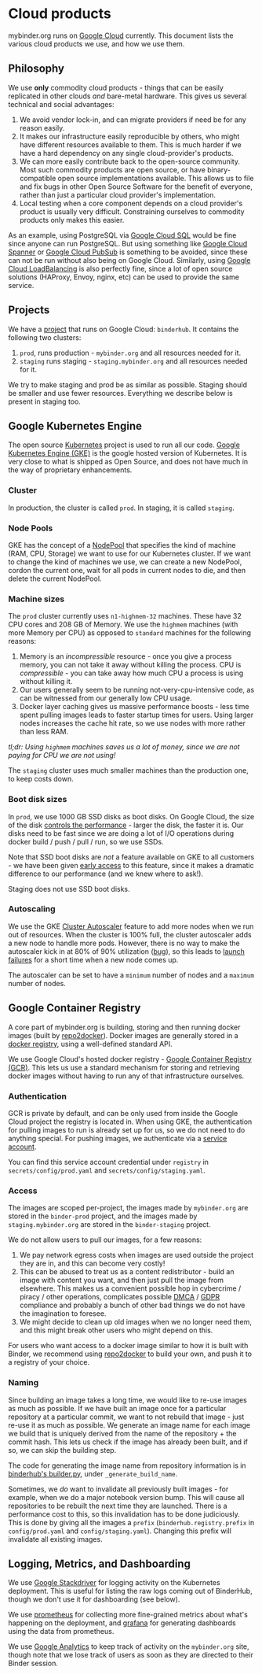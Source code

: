 # Cloud products

mybinder.org runs on [Google Cloud](https://cloud.google.com/) currently.
This document lists the various cloud products we use, and how we use them.

## Philosophy

We use **only** commodity cloud products - things that can be easily
replicated in other clouds _and_ bare-metal hardware. This gives us
several technical and social advantages:

1. We avoid vendor lock-in, and can migrate providers if need be
   for any reason easily.
2. It makes our infrastructure easily reproducible by others,
   who might have different resources available to them. This is
   much harder if we have a hard dependency on any single cloud-provider's
   products.
3. We can more easily contribute back to the open-source community.
   Most such commodity products are open source, or have binary-
   compatible open source implementations available. This allows us
   to file and fix bugs in other Open Source Software for the benefit
   of everyone, rather than just a particular cloud provider's implementation.
4. Local testing when a core component depends on a cloud provider's
   product is usually very difficult. Constraining ourselves to commodity
   products only makes this easier.

As an example, using PostgreSQL via [Google Cloud SQL](https://cloud.google.com/sql/docs/)
would be fine since anyone can run PostgreSQL. But using something like
[Google Cloud Spanner](https://cloud.google.com/spanner/) or
[Google Cloud PubSub](https://cloud.google.com/pubsub/docs/) is something to be
avoided, since these can not be run without also being on Google Cloud.
Similarly, using [Google Cloud LoadBalancing](https://cloud.google.com/load-balancing/)
is also perfectly fine, since a lot of open source solutions (HAProxy, Envoy, nginx, etc)
can be used to provide the same service.

## Projects

We have a [project](https://cloud.google.com/storage/docs/projects)
that runs on Google Cloud: `binderhub`. It contains the following two clusters:

1. `prod`, runs production - `mybinder.org` and all resources
   needed for it.
2. `staging` runs staging - `staging.mybinder.org` and all resources
   needed for it.

We try to make staging and prod be as similar as possible. Staging should
be smaller and use fewer resources. Everything we describe below
is present in staging too.

## Google Kubernetes Engine

The open source [Kubernetes](https://kubernetes.io/) project is used to run
all our code. [Google Kubernetes Engine (GKE)](https://cloud.google.com/kubernetes-engine/)
is the google hosted version of Kubernetes. It is very close to what is shipped
as Open Source, and does not have much in the way of proprietary enhancements.

### Cluster

In production, the cluster is called `prod`. In staging, it is called `staging`.

### Node Pools

GKE has the concept of a [NodePool](https://cloud.google.com/kubernetes-engine/docs/concepts/node-pools)
that specifies the kind of machine (RAM, CPU, Storage) we want to use for our Kubernetes
cluster. If we want to change the kind of machines we use, we can create a new NodePool,
cordon the current one, wait for all pods in current nodes to die, and then delete the
current NodePool.

### Machine sizes

The `prod` cluster currently uses `n1-highmem-32` machines. These have
32 CPU cores and 208 GB of Memory. We use the `highmem` machines (with more Memory per CPU)
as opposed to `standard` machines for the following reasons:

1. Memory is an _incompressible_ resource - once you give a process memory, you can
   not take it away without killing the process. CPU is _compressible_ - you can
   take away how much CPU a process is using without killing it.
2. Our users generally seem to be running not-very-cpu-intensive code, as can be
   witnessed from our generally low CPU usage.
3. Docker layer caching gives us massive performance boosts - less time spent
   pulling images leads to faster startup times for users. Using larger nodes
   increases the cache hit rate, so we use nodes with more rather than less RAM.

_tl;dr: Using `highmem` machines saves us a lot of money, since we are not paying for CPU
we are not using!_

The `staging` cluster uses much smaller machines than the production one, to keep costs
down.

### Boot disk sizes

In `prod`, we use 1000 GB SSD disks as boot disks. On Google Cloud, the size of
the disk [controls the performance](https://cloud.google.com/compute/docs/disks/performance) - larger the disk, the faster it is. Our disks need to be fast since we
are doing a lot of I/O operations during docker build / push / pull / run, so we
use SSDs.

Note that SSD boot disks are _not_ a feature available on GKE to all customers -
we have been given [early access](https://github.com/kubernetes/kubernetes/issues/36499)
to this feature, since it makes a dramatic difference to our performance (and
we knew where to ask!).

Staging does not use SSD boot disks.

### Autoscaling

We use the GKE [Cluster Autoscaler](https://cloud.google.com/kubernetes-engine/docs/concepts/cluster-autoscaler)
feature to add more nodes when we run out of resources. When the cluster is 100%
full, the cluster autoscaler adds a new node to handle more pods. However,
there is no way to make the autoscaler kick in at 80% of 90% utilization
([bug](https://github.com/kubernetes/autoscaler/issues/148)), so this leads
to [launch failures](https://github.com/jupyterhub/mybinder.org-deploy/issues/474)
for a short time when a new node comes up.

The autoscaler can be set to have a `minimum` number of nodes and a `maximum` number
of nodes.

## Google Container Registry

A core part of mybinder.org is building, storing and then running docker images
(built by [repo2docker](https://github.com/jupyterhub/repo2docker)). Docker images
are generally stored in a [docker registry](https://github.com/distribution/distribution),
using a well-defined standard API.

We use Google Cloud's hosted docker registry - [Google Container Registry (GCR)](https://cloud.google.com/container-registry/).
This lets us use a standard mechanism for storing and retrieving docker images
without having to run any of that infrastructure ourselves.

### Authentication

GCR is private by default, and can be only used from inside the Google Cloud project
the registry is located in. When using GKE, the authentication for pulling images
to run is already set up for us, so we do not need to do anything special. For pushing
images, we authenticate via a [service account](https://cloud.google.com/container-registry/docs/advanced-authentication#json-key).

You can find this service account credential under `registry` in `secrets/config/prod.yaml`
and `secrets/config/staging.yaml`.

### Access

The images are scoped per-project, the images made by `mybinder.org` are
stored in the `binder-prod` project, and the images made by `staging.mybinder.org`
are stored in the `binder-staging` project.

We do not allow users to pull our images, for a few reasons:

1. We pay network egress costs when images are used outside the project they are in,
   and this can become very costly!
2. This can be abused to treat us as a content redistributor - build
   an image with content you want, and then just pull the image from elsewhere. This
   makes us a convenient possible hop in cybercrime / piracy / other operations,
   complicates possible [DMCA](https://en.wikipedia.org/wiki/Digital_Millennium_Copyright_Act)
   / [GDPR](https://en.wikipedia.org/wiki/General_Data_Protection_Regulation) compliance and
   probably a bunch of other bad things we do not have the imagination to foresee.
3. We might decide to clean up old images when we no longer need them, and this might
   break other users who might depend on this.

For users who want access to a docker image similar to how it is built with Binder,
we recommend using [repo2docker](https://github.com/jupyterhub/repo2docker) to build
your own, and push it to a registry of your choice.

### Naming

Since building an image takes a long time, we would like to re-use images as much
as possible. If we have built an image once for a particular repository at a particular
commit, we want to not rebuild that image - just re-use it as much as possible.
We generate an image name for each image we build that is uniquely derived from
the name of the repository + the commit hash. This lets us check if
the image has already been built, and if so, we can skip the building step.

The code for generating the image name from repository information is
in [binderhub's builder.py](https://github.com/jupyterhub/binderhub/blob/HEAD/binderhub/builder.py),
under `_generate_build_name`.

Sometimes, we _do_ want to invalidate all previously built images - for example,
when we do a major notebook version bump. This will cause all repositories to be
rebuilt the next time they are launched. There is a performance cost to this, so
this invalidation has to be done judiciously. This is done by giving all the images
a `prefix` (`binderhub.registry.prefix` in `config/prod.yaml` and `config/staging.yaml`).
Changing this prefix will invalidate all existing images.

## Logging, Metrics, and Dashboarding

We use [Google Stackdriver](https://cloud.google.com/products/operations) for logging
activity on the Kubernetes deployment. This is useful for listing the raw
logs coming out of BinderHub, though we don't use it for dashboarding (see below).

We use [prometheus](metrics) for collecting more fine-grained metrics about
what's happening on the deployment, and [grafana](dashboards) for generating
dashboards using the data from prometheus.

We use [Google Analytics](https://analytics.google.com/analytics/web) to keep
track of activity on the `mybinder.org` site, though note that we lose track
of users as soon as they are directed to their Binder session.
